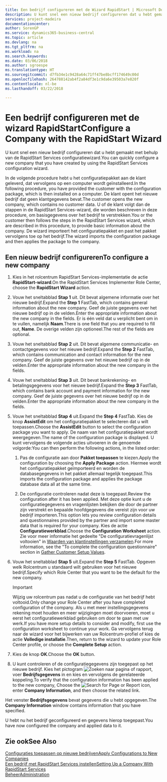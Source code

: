 ```yaml
---
title: Een bedrijf configureren met de Wizard RapidStart | Microsoft Docs
description: U kunt snel een nieuw bedrijf configureren dat u hebt gemaakt met behulp van de RapidStart Services configuratiewizard.
services: project-madeira
documentationcenter: 
author: SorenGP
ms.service: dynamics365-business-central
ms.topic: article
ms.devlang: na
ms.tgt_pltfrm: na
ms.workload: na
ms.search.keywords: 
ms.date: 03/06/2018
ms.author: sgroespe
ms.translationtype: HT
ms.sourcegitcommit: d7fb34e1c9428a64c71ff47be8bcff174649c00d
ms.openlocfilehash: 264788142ab4f2a84df3e1c9da6e39503a7e820f
ms.contentlocale: nl-be
ms.lasthandoff: 03/22/2018

---
```

# <a name="configure-a-company-with-the-rapidstart-wizard"></a><span data-ttu-id="71d26-103">Een bedrijf configureren met de wizard RapidStart</span><span class="sxs-lookup"><span data-stu-id="71d26-103">Configure a Company with the RapidStart Wizard</span></span>
<span data-ttu-id="71d26-104">U kunt snel een nieuw bedrijf configureren dat u hebt gemaakt met behulp van de RapidStart Services configuratiewizard.</span><span class="sxs-lookup"><span data-stu-id="71d26-104">You can quickly configure a new company that you have created by using the RapidStart Services configuration wizard.</span></span>

<span data-ttu-id="71d26-105">In de volgende procedure hebt u het configuratiepakket aan de klant geleverd, dat vervolgens op een computer wordt geïnstalleerd.</span><span class="sxs-lookup"><span data-stu-id="71d26-105">In the following procedure, you have provided the customer with the configuration package, which is then installed on a computer.</span></span> <span data-ttu-id="71d26-106">De klant opent het nieuwe bedrijf dat geen klantgegevens bevat.</span><span class="sxs-lookup"><span data-stu-id="71d26-106">The customer opens the new company, which contains no customer data.</span></span> <span data-ttu-id="71d26-107">U of de klant volgt dan de stappen in de RapidStart Services-wizard, die worden beschreven in deze procedure, om basisgegevens over het bedrijf te verstrekken.</span><span class="sxs-lookup"><span data-stu-id="71d26-107">You or the customer then follows the steps in the RapidStart Services wizard, which are described in this procedure, to provide basic information about the company.</span></span> <span data-ttu-id="71d26-108">De wizard importeert het configuratiepakket en past het pakket vervolgens toe op het bedrijf.</span><span class="sxs-lookup"><span data-stu-id="71d26-108">The wizard imports the configuration package and then applies the package to the company.</span></span>  

## <a name="to-configure-a-new-company"></a><span data-ttu-id="71d26-109">Een nieuw bedrijf configureren</span><span class="sxs-lookup"><span data-stu-id="71d26-109">To configure a new company</span></span>  
1. <span data-ttu-id="71d26-110">Kies in het rolcentrum RapidStart Services-implementatie de actie **RapidStart-wizard**.</span><span class="sxs-lookup"><span data-stu-id="71d26-110">On the RapidStart Services Implementer Role Center, choose the **RapidStart Wizard** action.</span></span>  
2. <span data-ttu-id="71d26-111">Vouw het sneltabblad **Stap 1** uit. Dit bevat algemene informatie over het nieuwe bedrijf.</span><span class="sxs-lookup"><span data-stu-id="71d26-111">Expand the **Step 1** FastTab, which contains general information about the new company.</span></span> <span data-ttu-id="71d26-112">Geef de juiste gegevens over het nieuwe bedrijf op in de velden.</span><span class="sxs-lookup"><span data-stu-id="71d26-112">Enter the appropriate information about the new company in the fields.</span></span> <span data-ttu-id="71d26-113">Er is één veld dat u verplicht bent om in te vullen, namelijk **Naam**.</span><span class="sxs-lookup"><span data-stu-id="71d26-113">There is one field that you are required to fill out, **Name**.</span></span> <span data-ttu-id="71d26-114">De overige velden zijn optioneel.</span><span class="sxs-lookup"><span data-stu-id="71d26-114">The rest of the fields are optional.</span></span>  
3. <span data-ttu-id="71d26-115">Vouw het sneltabblad **Stap 2** uit. Dit bevat algemene communicatie- en contactgegevens voor het nieuwe bedrijf.</span><span class="sxs-lookup"><span data-stu-id="71d26-115">Expand the **Step 2** FastTab, which contains communication and contact information for the new company.</span></span> <span data-ttu-id="71d26-116">Geef de juiste gegevens over het nieuwe bedrijf op in de velden.</span><span class="sxs-lookup"><span data-stu-id="71d26-116">Enter the appropriate information about the new company in the fields.</span></span>
4. <span data-ttu-id="71d26-117">Vouw het sneltabblad **Stap 3** uit. Dit bevat bankrekening- en betalingsgegevens voor het nieuwe bedrijf.</span><span class="sxs-lookup"><span data-stu-id="71d26-117">Expand the **Step 3** FastTab, which contains bank account and payment information for the new company.</span></span> <span data-ttu-id="71d26-118">Geef de juiste gegevens over het nieuwe bedrijf op in de velden.</span><span class="sxs-lookup"><span data-stu-id="71d26-118">Enter the appropriate information about the new company in the fields.</span></span>  
5. <span data-ttu-id="71d26-119">Vouw het sneltabblad **Stap 4** uit.</span><span class="sxs-lookup"><span data-stu-id="71d26-119">Expand the **Step 4** FastTab.</span></span> <span data-ttu-id="71d26-120">Kies de knop **AssistEdit** om het configuratiepakket te selecteren dat u wilt toepassen.</span><span class="sxs-lookup"><span data-stu-id="71d26-120">Choose the **AssistEdit** button to select the configuration package you want to apply.</span></span> <span data-ttu-id="71d26-121">De naam van het configuratiepakket wordt weergegeven.</span><span class="sxs-lookup"><span data-stu-id="71d26-121">The name of the configuration package is displayed.</span></span> <span data-ttu-id="71d26-122">U kunt vervolgens de volgende acties uitvoeren in de genoemde volgorde:</span><span class="sxs-lookup"><span data-stu-id="71d26-122">You can then perform the following actions, in the listed order:</span></span>  

    1. <span data-ttu-id="71d26-123">Pas de configuratie aan door **Pakket toepassen** te kiezen.</span><span class="sxs-lookup"><span data-stu-id="71d26-123">Apply the configuration by choosing the **Apply Package** action.</span></span> <span data-ttu-id="71d26-124">Hiermee wordt het configuratiepakket geïmporteerd en worden de databasegegevens in het pakket allemaal tegelijk toegepast.</span><span class="sxs-lookup"><span data-stu-id="71d26-124">This imports the configuration package and applies the package database data all at the same time.</span></span>  

    2. <span data-ttu-id="71d26-125">De configuratie controleren nadat deze is toegepast.</span><span class="sxs-lookup"><span data-stu-id="71d26-125">Review the configuration after it has been applied.</span></span> <span data-ttu-id="71d26-126">Met deze optie kunt u de configuratiegegevens en vragenlijsten bekijken die door de partner zijn verstrekt en bepaalde hoofdgegevens die vereist zijn voor uw bedrijf importeren.</span><span class="sxs-lookup"><span data-stu-id="71d26-126">This option lets you review configuration details and questionnaires provided by the partner and import some master data that is required for your company.</span></span> <span data-ttu-id="71d26-127">Kies de actie **Configuratiewerkblad**.</span><span class="sxs-lookup"><span data-stu-id="71d26-127">Choose the **Configuration Worksheet** action.</span></span> <span data-ttu-id="71d26-128">Zie voor meer informatie het gedeelte "De configuratievragenlijst voltooien" in [Waarden van klantinstellingen verzamelen](admin-gather-customer-setup-values.md).</span><span class="sxs-lookup"><span data-stu-id="71d26-128">For more information, see the "To complete the configuration questionnaire" section in [Gather Customer Setup Values](admin-gather-customer-setup-values.md).</span></span>  

6. <span data-ttu-id="71d26-129">Vouw het sneltabblad **Stap 5** uit.</span><span class="sxs-lookup"><span data-stu-id="71d26-129">Expand the **Step 5** FastTab.</span></span> <span data-ttu-id="71d26-130">Opgeven welk Rolcentrum u standaard wilt gebruiken voor het nieuwe bedrijf.</span><span class="sxs-lookup"><span data-stu-id="71d26-130">Specify which Role Center that you want to be the default for the new company.</span></span>  

    > [!IMPORTANT]  
    >  <span data-ttu-id="71d26-131">Wijzig uw rolcentrum pas nadat u de configuratie van het bedrijf hebt voltooid.</span><span class="sxs-lookup"><span data-stu-id="71d26-131">Only change your Role Center after you have completed configuration of the company.</span></span> <span data-ttu-id="71d26-132">Als u met meer instellingsgegevens rekening moet houden en meer wijzigingen moet doorvoeren, moet u eerst het configuratiewerkblad gebruiken om door te gaan met uw werk.</span><span class="sxs-lookup"><span data-stu-id="71d26-132">If you have more setup details to consider and modify, first use the configuration worksheet to continue your work.</span></span> <span data-ttu-id="71d26-133">Ga vervolgens terug naar de wizard voor het bijwerken van uw Rolcentrum-profiel of kies de actie **Volledige installatie**.</span><span class="sxs-lookup"><span data-stu-id="71d26-133">Then, return to the wizard to update your Role Center profile, or choose the **Complete Setup** action.</span></span>

7. <span data-ttu-id="71d26-134">Kies de knop **OK**.</span><span class="sxs-lookup"><span data-stu-id="71d26-134">Choose the **OK** button.</span></span>  
8. <span data-ttu-id="71d26-135">U kunt controleren of de configuratiegegevens zijn toegepast op het nieuwe bedrijf. Kies het pictogram ![Zoeken naar pagina of rapport](media/ui-search/search_small.png "pictogram Zoeken naar pagina of rapport"), voer **Bedrijfsgegevens** in en kies en vervolgens de gerelateerde koppeling.</span><span class="sxs-lookup"><span data-stu-id="71d26-135">To verify that the configuration information has been applied to the new company, Choose the ![Search for Page or Report](media/ui-search/search_small.png "Search for Page or Report icon") icon, enter **Company Information**, and then choose the related link.</span></span>

<span data-ttu-id="71d26-136">Het venster **Bedrijfsgegevens** bevat gegevens die u hebt opgegeven.</span><span class="sxs-lookup"><span data-stu-id="71d26-136">The **Company Information** window contains information that you have specified.</span></span>   

<span data-ttu-id="71d26-137">U hebt nu het bedrijf geconfigureerd en gegevens hierop toegepast.</span><span class="sxs-lookup"><span data-stu-id="71d26-137">You have now configured the company and applied data to it.</span></span>  

## <a name="see-also"></a><span data-ttu-id="71d26-138">Zie ook</span><span class="sxs-lookup"><span data-stu-id="71d26-138">See Also</span></span>  
[<span data-ttu-id="71d26-139">Configuraties toepassen op nieuwe bedrijven</span><span class="sxs-lookup"><span data-stu-id="71d26-139">Apply Configurations to New Companies</span></span>](admin-apply-configuration-to-new-companies.md)  
[<span data-ttu-id="71d26-140">Een bedrijf met RapidStart Services instellen</span><span class="sxs-lookup"><span data-stu-id="71d26-140">Setting Up a Company With RapidStart Services</span></span>](admin-set-up-a-company-with-rapidstart.md)  
[<span data-ttu-id="71d26-141">Beheer</span><span class="sxs-lookup"><span data-stu-id="71d26-141">Administration</span></span>](admin-setup-and-administration.md)

